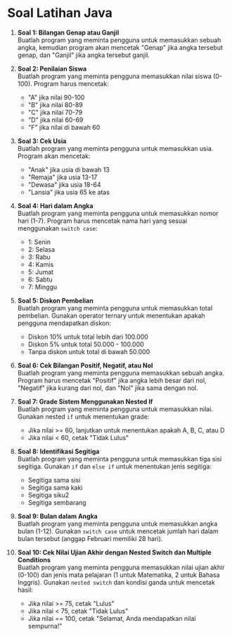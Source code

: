  # Soal Latihan Java

1. **Soal 1: Bilangan Genap atau Ganjil**  
   Buatlah program yang meminta pengguna untuk memasukkan sebuah angka, kemudian program akan mencetak "Genap" jika angka tersebut genap, dan "Ganjil" jika angka tersebut ganjil.

2. **Soal 2: Penilaian Siswa**  
   Buatlah program yang meminta pengguna memasukkan nilai siswa (0-100). Program harus mencetak:
   - "A" jika nilai 90-100
   - "B" jika nilai 80-89
   - "C" jika nilai 70-79
   - "D" jika nilai 60-69
   - "F" jika nilai di bawah 60

3. **Soal 3: Cek Usia**  
   Buatlah program yang meminta pengguna untuk memasukkan usia. Program akan mencetak:
   - "Anak" jika usia di bawah 13
   - "Remaja" jika usia 13-17
   - "Dewasa" jika usia 18-64
   - "Lansia" jika usia 65 ke atas

4. **Soal 4: Hari dalam Angka**  
   Buatlah program yang meminta pengguna untuk memasukkan nomor hari (1-7). Program harus mencetak nama hari yang sesuai menggunakan `switch case`:
   - 1: Senin
   - 2: Selasa
   - 3: Rabu
   - 4: Kamis
   - 5: Jumat
   - 6: Sabtu
   - 7: Minggu

5. **Soal 5: Diskon Pembelian**  
   Buatlah program yang meminta pengguna untuk memasukkan total pembelian. Gunakan operator ternary untuk menentukan apakah pengguna mendapatkan diskon:
   - Diskon 10% untuk total lebih dari 100.000
   - Diskon 5% untuk total 50.000 - 100.000
   - Tanpa diskon untuk total di bawah 50.000

6. **Soal 6: Cek Bilangan Positif, Negatif, atau Nol**  
   Buatlah program yang meminta pengguna memasukkan sebuah angka. Program harus mencetak "Positif" jika angka lebih besar dari nol, "Negatif" jika kurang dari nol, dan "Nol" jika sama dengan nol.

7. **Soal 7: Grade Sistem Menggunakan Nested If**  
   Buatlah program yang meminta pengguna untuk memasukkan nilai. Gunakan nested `if` untuk menentukan grade:
   - Jika nilai >= 60, lanjutkan untuk menentukan apakah A, B, C, atau D
   - Jika nilai < 60, cetak "Tidak Lulus"

8. **Soal 8: Identifikasi Segitiga**  
   Buatlah program yang meminta pengguna untuk memasukkan tiga sisi segitiga. Gunakan `if` dan `else if` untuk menentukan jenis segitiga:
   - Segitiga sama sisi
   - Segitiga sama kaki
   - Segitiga siku2
   - Segitiga sembarang

9. **Soal 9: Bulan dalam Angka**  
   Buatlah program yang meminta pengguna untuk memasukkan angka bulan (1-12). Gunakan `switch case` untuk mencetak jumlah hari dalam bulan tersebut (anggap Februari memiliki 28 hari).

10. **Soal 10: Cek Nilai Ujian Akhir dengan Nested Switch dan Multiple Conditions**  
    Buatlah program yang meminta pengguna memasukkan nilai ujian akhir (0-100) dan jenis mata pelajaran (1 untuk Matematika, 2 untuk Bahasa Inggris). Gunakan `nested switch` dan kondisi ganda untuk mencetak hasil:
    - Jika nilai >= 75, cetak "Lulus"
    - Jika nilai < 75, cetak "Tidak Lulus"
    - Jika nilai == 100, cetak "Selamat, Anda mendapatkan nilai sempurna!"

